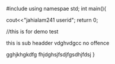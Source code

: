 #include<iostream>
using namespae std;
int main(){

cout<<"jahialam241 userid";
return 0;

//this is for demo test


this is sub headder vdghvdgcc no offence

gghjkhgkdfg fhjdghsjfsdjfgsdhjfdsj
}
